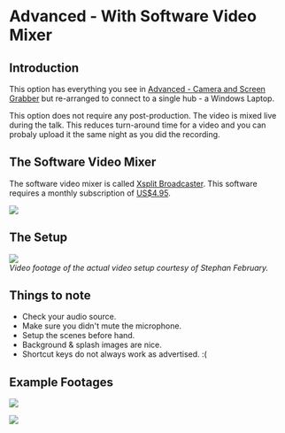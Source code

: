 # Advanced - With Software Video Mixer

## Introduction

This option has everything you see in [Advanced - Camera and Screen Grabber](../05_camera_and_screen_grabber) but re-arranged to connect to a single hub - a Windows Laptop.

This option does not require any post-production. The video is mixed live during the talk. This reduces turn-around time for a video and you can probaly upload it the same night as you did the recording.

## The Software Video Mixer

The software video mixer is called [Xsplit Broadcaster](https://www.xsplit.com/products/broadcaster?lang=en). This software requires a monthly subscription of [US$4.95](https://www.xsplit.com/buy/index?pp=WWW_NAVBAR&lang=en).

[![](http://img.youtube.com/vi/mV8EHl88wvQ/0.jpg)](http://www.youtube.com/watch?v=mV8EHl88wvQ)

## The Setup

[![](http://img.youtube.com/vi/ZJ5Rey9E3uI/0.jpg)](http://www.youtube.com/watch?v=ZJ5Rey9E3uI)<br/>*Video footage of the actual video setup courtesy of Stephan February.*

## Things to note

- Check your audio source.
- Make sure you didn't mute the microphone.
- Setup the scenes before hand.
- Background & splash images are nice.
- Shortcut keys do not always work as advertised. :(

## Example Footages

[![](http://img.youtube.com/vi/k99HSHQDsi4/0.jpg)](http://www.youtube.com/watch?v=k99HSHQDsi4)

[![](http://img.youtube.com/vi/2zwnH-k_oDo/0.jpg)](http://www.youtube.com/watch?v=2zwnH-k_oDo)